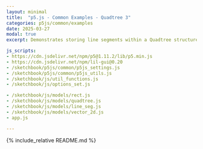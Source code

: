 ```yaml
---
layout: minimal
title:  "p5.js - Common Examples - Quadtree 3"
categories: p5js/common/examples
date: 2025-03-27
modal: true
excerpt: Demonstrates storing line segments within a Quadtree structure, and querying by either rectangle or another line-segment.

js_scripts:
- https://cdn.jsdelivr.net/npm/p5@1.11.2/lib/p5.min.js
- https://cdn.jsdelivr.net/npm/lil-gui@0.20
- /sketchbook/p5js/common/p5js_settings.js
- /sketchbook/p5js/common/p5js_utils.js
- /sketchbook/js/util_functions.js
- /sketchbook/js/options_set.js

- /sketchbook/js/models/rect.js
- /sketchbook/js/models/quadtree.js
- /sketchbook/js/models/line_seg.js
- /sketchbook/js/models/vector_2d.js
- app.js

---
```


{% include_relative README.md %}

